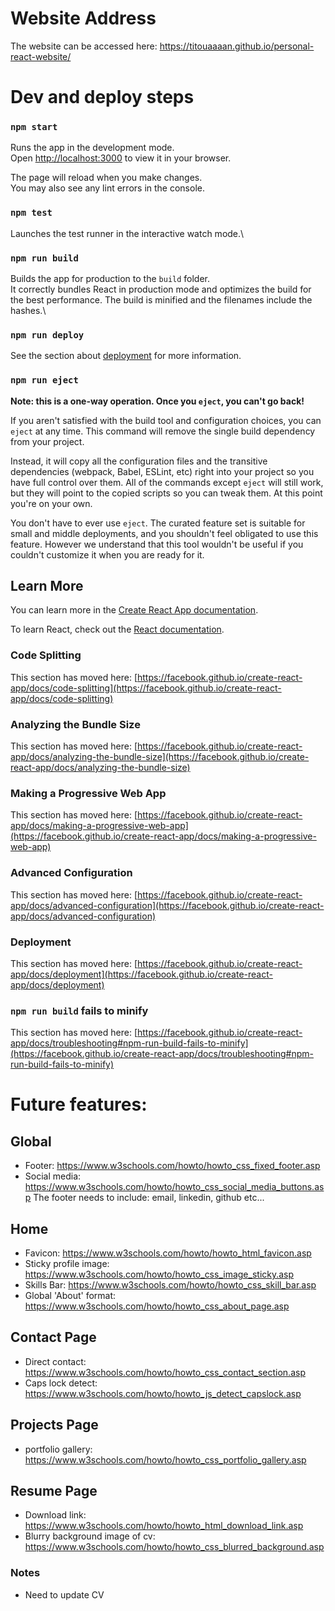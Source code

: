 # Website Address

The website can be accessed here: https://titouaaaan.github.io/personal-react-website/

# Dev and deploy steps

### `npm start`

Runs the app in the development mode.\
Open [http://localhost:3000](http://localhost:3000) to view it in your browser.

The page will reload when you make changes.\
You may also see any lint errors in the console.

### `npm test`

Launches the test runner in the interactive watch mode.\

### `npm run build`

Builds the app for production to the `build` folder.\
It correctly bundles React in production mode and optimizes the build for the best performance. The build is minified and the filenames include the hashes.\

### `npm run deploy`

See the section about [deployment](https://facebook.github.io/create-react-app/docs/deployment) for more information.

### `npm run eject`

**Note: this is a one-way operation. Once you `eject`, you can't go back!**

If you aren't satisfied with the build tool and configuration choices, you can `eject` at any time. This command will remove the single build dependency from your project.

Instead, it will copy all the configuration files and the transitive dependencies (webpack, Babel, ESLint, etc) right into your project so you have full control over them. All of the commands except `eject` will still work, but they will point to the copied scripts so you can tweak them. At this point you're on your own.

You don't have to ever use `eject`. The curated feature set is suitable for small and middle deployments, and you shouldn't feel obligated to use this feature. However we understand that this tool wouldn't be useful if you couldn't customize it when you are ready for it.

## Learn More

You can learn more in the [Create React App documentation](https://facebook.github.io/create-react-app/docs/getting-started).

To learn React, check out the [React documentation](https://reactjs.org/).

### Code Splitting

This section has moved here: [https://facebook.github.io/create-react-app/docs/code-splitting](https://facebook.github.io/create-react-app/docs/code-splitting)

### Analyzing the Bundle Size

This section has moved here: [https://facebook.github.io/create-react-app/docs/analyzing-the-bundle-size](https://facebook.github.io/create-react-app/docs/analyzing-the-bundle-size)

### Making a Progressive Web App

This section has moved here: [https://facebook.github.io/create-react-app/docs/making-a-progressive-web-app](https://facebook.github.io/create-react-app/docs/making-a-progressive-web-app)

### Advanced Configuration

This section has moved here: [https://facebook.github.io/create-react-app/docs/advanced-configuration](https://facebook.github.io/create-react-app/docs/advanced-configuration)

### Deployment

This section has moved here: [https://facebook.github.io/create-react-app/docs/deployment](https://facebook.github.io/create-react-app/docs/deployment)

### `npm run build` fails to minify

This section has moved here: [https://facebook.github.io/create-react-app/docs/troubleshooting#npm-run-build-fails-to-minify](https://facebook.github.io/create-react-app/docs/troubleshooting#npm-run-build-fails-to-minify)

# Future features:

## Global

* Footer: https://www.w3schools.com/howto/howto_css_fixed_footer.asp
* Social media: https://www.w3schools.com/howto/howto_css_social_media_buttons.asp
The footer needs to include: email, linkedin, github etc...

## Home

* Favicon: https://www.w3schools.com/howto/howto_html_favicon.asp
* Sticky profile image: https://www.w3schools.com/howto/howto_css_image_sticky.asp
* Skills Bar: https://www.w3schools.com/howto/howto_css_skill_bar.asp
* Global 'About' format: https://www.w3schools.com/howto/howto_css_about_page.asp

## Contact Page

* Direct contact: https://www.w3schools.com/howto/howto_css_contact_section.asp
* Caps lock detect: https://www.w3schools.com/howto/howto_js_detect_capslock.asp

## Projects Page

* portfolio gallery: https://www.w3schools.com/howto/howto_css_portfolio_gallery.asp

## Resume Page

* Download link: https://www.w3schools.com/howto/howto_html_download_link.asp
* Blurry background image of cv: https://www.w3schools.com/howto/howto_css_blurred_background.asp

### Notes

* Need to update CV 
